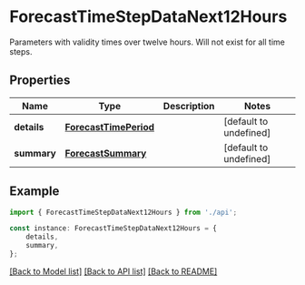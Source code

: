 # ForecastTimeStepDataNext12Hours

Parameters with validity times over twelve hours. Will not exist for all time steps.

## Properties

Name | Type | Description | Notes
------------ | ------------- | ------------- | -------------
**details** | [**ForecastTimePeriod**](ForecastTimePeriod.md) |  | [default to undefined]
**summary** | [**ForecastSummary**](ForecastSummary.md) |  | [default to undefined]

## Example

```typescript
import { ForecastTimeStepDataNext12Hours } from './api';

const instance: ForecastTimeStepDataNext12Hours = {
    details,
    summary,
};
```

[[Back to Model list]](../README.md#documentation-for-models) [[Back to API list]](../README.md#documentation-for-api-endpoints) [[Back to README]](../README.md)
